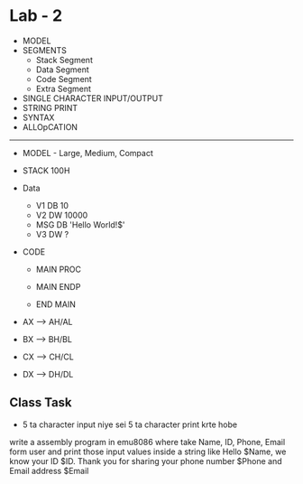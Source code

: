 # Lab - 2

- MODEL
- SEGMENTS
  - Stack Segment
  - Data Segment
  - Code Segment
  - Extra Segment
- SINGLE CHARACTER INPUT/OUTPUT
- STRING PRINT
- SYNTAX
- ALLOpCATION

---

- MODEL - Large, Medium, Compact
- STACK 100H
- Data
  - V1 DB 10
  - V2 DW 10000
  - MSG DB 'Hello World!$'
  - V3 DW ?
- CODE
  - MAIN PROC

  - MAIN ENDP

  - END MAIN

- AX --> AH/AL
- BX --> BH/BL
- CX --> CH/CL
- DX --> DH/DL

## Class Task

- 5 ta character input niye sei 5 ta character print krte hobe

write a assembly program in emu8086 where take Name, ID, Phone, Email form user and print those input values inside a string like Hello $Name, we know your ID $ID. Thank you for sharing your phone number $Phone and Email address $Email
